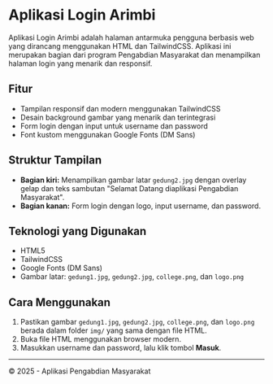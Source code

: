 
# Aplikasi Login Arimbi

Aplikasi Login Arimbi adalah halaman antarmuka pengguna berbasis web yang dirancang menggunakan HTML dan TailwindCSS. 
Aplikasi ini merupakan bagian dari program Pengabdian Masyarakat dan menampilkan halaman login yang menarik dan responsif.

## Fitur

- Tampilan responsif dan modern menggunakan TailwindCSS
- Desain background gambar yang menarik dan terintegrasi
- Form login dengan input untuk username dan password
- Font kustom menggunakan Google Fonts (DM Sans)

## Struktur Tampilan

- **Bagian kiri:** Menampilkan gambar latar `gedung2.jpg` dengan overlay gelap dan teks sambutan "Selamat Datang diaplikasi Pengabdian Masyarakat".
- **Bagian kanan:** Form login dengan logo, input username, dan password.

## Teknologi yang Digunakan

- HTML5
- TailwindCSS
- Google Fonts (DM Sans)
- Gambar latar: `gedung1.jpg`, `gedung2.jpg`, `college.png`, dan `logo.png`

## Cara Menggunakan

1. Pastikan gambar `gedung1.jpg`, `gedung2.jpg`, `college.png`, dan `logo.png` berada dalam folder `img/` yang sama dengan file HTML.
2. Buka file HTML menggunakan browser modern.
3. Masukkan username dan password, lalu klik tombol **Masuk**.

---
© 2025 - Aplikasi Pengabdian Masyarakat
